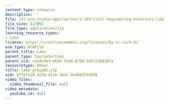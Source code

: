 ```yaml
---
content_type: resource
description: ''
file: /ol-ocw-studio-app/courses/1-103-civil-engineering-materials-laboratory-spring-2004/97fef128421bd11b3bdc8ed083f44508_lab6_groupB1.zip
file_size: 117092
file_type: application/zip
learning_resource_types:
- Labs
license: https://creativecommons.org/licenses/by-nc-sa/4.0/
ocw_type: OCWFile
parent_title: Labs
parent_type: CourseSection
parent_uid: ceadcd63-d6dd-fe94-8798-195723bb10fa
resourcetype: Other
title: lab6_groupB1.zip
uid: 97fef128-421b-d11b-3bdc-8ed083f44508
video_files:
  video_thumbnail_file: null
video_metadata:
  youtube_id: null
---
```

